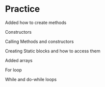 # Practice

Added how to create methods


Constructors


Calling Methods and constructors


Creating Static blocks and how to access them


Added arrays 


For loop


While and do-while loops
